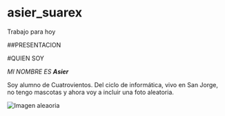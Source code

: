 # asier_suarex
Trabajo para hoy


##PRESENTACION

#QUIEN SOY

_MI NOMBRE ES **Asier**_

Soy alumno de Cuatrovientos. Del ciclo de informática, vivo en San Jorge, no tengo mascotas y ahora voy a incluir una foto aleatoria.

![Imagen aleaoria](https://1.bp.blogspot.com/-79DdxzZkDog/T76QV6v5IuI/AAAAAAAAAEY/6DzpGZzsmfA/s320/homerocatolico_456_336.jpg)
